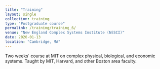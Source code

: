 ```yaml
---
title: "Training"
layout: single
collection: training
type: "Postgraduate course"
permalink: /training/training_6/
venue: "New England Complex Systems Institute (NESCI)"
date: 2020-01-13
location: "Cambridge, MA"
---
```


Two weeks' course at MIT on complex physical, biological, and economic systems. Taught by MIT, Harvard, and other Boston area faculty. 
